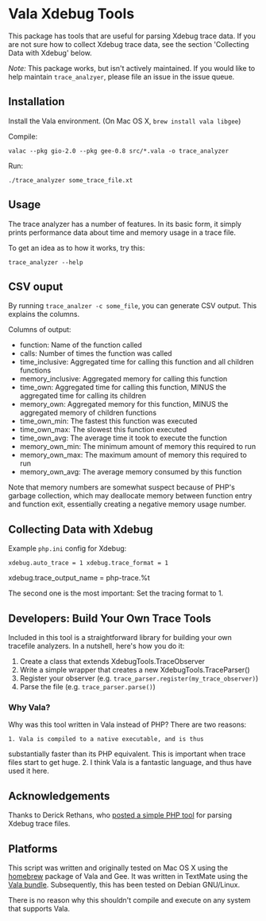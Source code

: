 # Vala Xdebug Tools

This package has tools that are useful for parsing Xdebug trace data. If
you are not sure how to collect Xdebug trace data, see the section
'Collecting Data with Xdebug' below.

_Note:_ This package works, but isn't actively maintained. If you would
like to help maintain `trace_analzyer`, please file an issue in the
issue queue.

## Installation

Install the Vala environment. (On Mac OS X, `brew install vala libgee`)

Compile:

    valac --pkg gio-2.0 --pkg gee-0.8 src/*.vala -o trace_analyzer

Run:

    ./trace_analyzer some_trace_file.xt

## Usage

The trace analyzer has a number of features. In its basic form, it
simply prints performance data about time and memory usage in a trace
file.

To get an idea as to how it works, try this:

    trace_analyzer --help

## CSV ouput

By running `trace_analzer -c some_file`, you can generate CSV output.
This explains the columns.

Columns of output:

* function: Name of the function called
* calls: Number of times the function was called
* time_inclusive: Aggregated time for calling this function and all
  children functions
* memory_inclusive: Aggregated memory for calling this function
* time_own: Aggregated time for calling this function, MINUS the
  aggregated time for calling its children
* memory_own: Aggregated memory for this function, MINUS the aggregated
  memory of children functions
* time_own_min: The fastest this function was executed
* time_own_max: The slowest this function executed
* time_own_avg: The average time it took to execute the function
* memory_own_min: The minimum amount of memory this required to run
* memory_own_max: The maximum amount of memory this required to run
* memory_own_avg: The average memory consumed by this function

Note that memory numbers are somewhat suspect because of PHP's garbage
collection, which may deallocate memory between function entry and
function exit, essentially creating a negative memory usage number.

## Collecting Data with Xdebug

Example `php.ini` config for Xdebug:

    xdebug.auto_trace = 1 xdebug.trace_format = 1
xdebug.trace_output_name = php-trace.%t

The second one is the most important: Set the tracing format to 1.

## Developers: Build Your Own Trace Tools

Included in this tool is a straightforward library for building your own
tracefile analyzers. In a nutshell, here's how you do it:

1. Create a class that extends XdebugTools.TraceObserver
2. Write a simple wrapper that creates a new XdebugTools.TraceParser()
3. Register your observer (e.g.
`trace_parser.register(my_trace_observer)`)
4. Parse the file (e.g. `trace_parser.parse()`)

### Why Vala?

Why was this tool written in Vala instead of PHP? There are two reasons:

    1. Vala is compiled to a native executable, and is thus
substantially faster than its PHP equivalent. This is important when
trace files start to get huge.
    2. I think Vala is a fantastic language, and thus have used it here.

## Acknowledgements

Thanks to Derick Rethans, who [posted a simple PHP
tool](http://derickrethans.nl/xdebug-and-tracing-memory-usage.html) for
parsing Xdebug trace files.

## Platforms 

This script was written and originally tested on Mac OS X using the
[homebrew](https://github.com/mxcl/homebrew) package of Vala and Gee. It
was written in TextMate using the [Vala
bundle](https://github.com/technosophos/Vala-TMBundle). Subsequently,
this has been tested on Debian GNU/Linux.

There is no reason why this shouldn't compile and execute on any system
that supports Vala.
